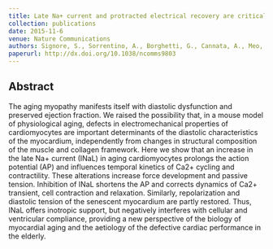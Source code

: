 ```yaml
---
title: Late Na+ current and protracted electrical recovery are critical determinants of the aging myopathy
collection: publications
date: 2015-11-6
venue: Nature Communications
authors: Signore, S., Sorrentino, A., Borghetti, G., Cannata, A., Meo, M., Zhou, Y., Kannappan, R., Pasqualini, F., O'Malley, H., Sundman, M., Tsigkas, N., Zhang, E., Arranto, C., Mangiaracina, C., Isobe, K., Sena, B., Kim, J., Goichberg, P., Nahrendorf, M., Isom, L., Leri, A., Anversa, P., Rota, M.
paperurl: http://dx.doi.org/10.1038/ncomms9803
---
```

<h2> Abstract </h2>
<jats:p>The aging myopathy manifests itself with diastolic dysfunction and preserved ejection fraction. We raised the possibility that, in a mouse model of physiological aging, defects in electromechanical properties of cardiomyocytes are important determinants of the diastolic characteristics of the myocardium, independently from changes in structural composition of the muscle and collagen framework. Here we show that an increase in the late Na<jats:sup>+</jats:sup> current (<jats:italic>I</jats:italic><jats:sub>NaL</jats:sub>) in aging cardiomyocytes prolongs the action potential (AP) and influences temporal kinetics of Ca<jats:sup>2+</jats:sup> cycling and contractility. These alterations increase force development and passive tension. Inhibition of <jats:italic>I</jats:italic><jats:sub>NaL</jats:sub> shortens the AP and corrects dynamics of Ca<jats:sup>2+</jats:sup> transient, cell contraction and relaxation. Similarly, repolarization and diastolic tension of the senescent myocardium are partly restored. Thus, <jats:italic>I</jats:italic><jats:sub>NaL</jats:sub> offers inotropic support, but negatively interferes with cellular and ventricular compliance, providing a new perspective of the biology of myocardial aging and the aetiology of the defective cardiac performance in the elderly.</jats:p>
<p align= "justify">
